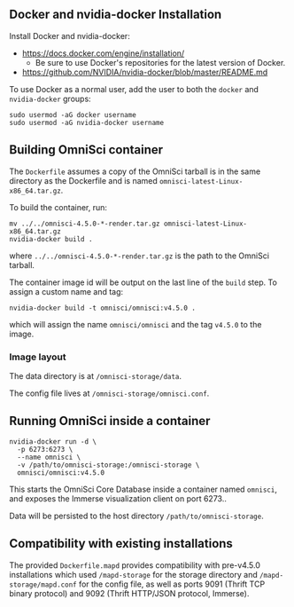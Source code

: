 ## Docker and nvidia-docker Installation

Install Docker and nvidia-docker:
- https://docs.docker.com/engine/installation/
  - Be sure to use Docker's repositories for the latest version of Docker.
- https://github.com/NVIDIA/nvidia-docker/blob/master/README.md

To use Docker as a normal user, add the user to both the `docker` and `nvidia-docker` groups:

    sudo usermod -aG docker username
    sudo usermod -aG nvidia-docker username

## Building OmniSci container

The `Dockerfile` assumes a copy of the OmniSci tarball is in the same directory as the Dockerfile and is named `omnisci-latest-Linux-x86_64.tar.gz`.

To build the container, run:

    mv ../../omnisci-4.5.0-*-render.tar.gz omnisci-latest-Linux-x86_64.tar.gz
    nvidia-docker build .

where `../../omnisci-4.5.0-*-render.tar.gz` is the path to the OmniSci tarball.

The container image id will be output on the last line of the `build` step. To assign a custom name and tag:

    nvidia-docker build -t omnisci/omnisci:v4.5.0 .

which will assign the name `omnisci/omnisci` and the tag `v4.5.0` to the image.

### Image layout

The data directory is at `/omnisci-storage/data`.

The config file lives at `/omnisci-storage/omnisci.conf`.

## Running OmniSci inside a container

    nvidia-docker run -d \
      -p 6273:6273 \
      --name omnisci \
      -v /path/to/omnisci-storage:/omnisci-storage \
      omnisci/omnisci:v4.5.0

This starts the OmniSci Core Database inside a container named `omnisci`, and exposes the Immerse visualization client on port 6273..

Data will be persisted to the host directory `/path/to/omnisci-storage`.

## Compatibility with existing installations

The provided `Dockerfile.mapd` provides compatibility with pre-v4.5.0 installations which used `/mapd-storage` for the storage directory and `/mapd-storage/mapd.conf` for the config file, as well as ports 9091 (Thrift TCP binary protocol) and 9092 (Thrift HTTP/JSON protocol, Immerse).
